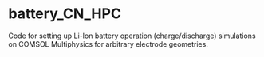# battery_CN_HPC
Code for setting up Li-Ion battery operation (charge/discharge) simulations on COMSOL Multiphysics for arbitrary electrode geometries.
